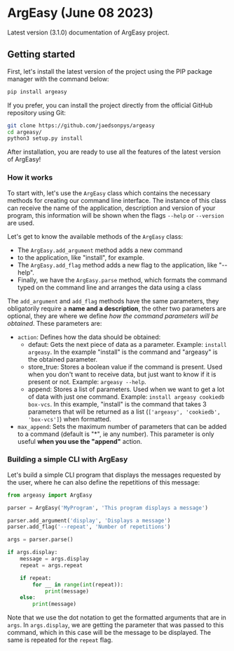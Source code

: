 # ArgEasy (June 08 2023)

Latest version (3.1.0) documentation of ArgEasy project.

## Getting started

First, let's install the latest version of the project using the PIP package manager with the command below:

```bash
pip install argeasy
```

If you prefer, you can install the project directly from the official GitHub repository using Git:

```bash
git clone https://github.com/jaedsonpys/argeasy
cd argeasy/
python3 setup.py install
```

After installation, you are ready to use all the features of the latest version of ArgEasy!

### How it works

To start with, let's use the `ArgEasy` class which contains the necessary methods for creating our command line interface. The instance of this class can receive the name of the application, description and version of your program, this information will be shown when the flags `--help` or `--version` are used. 

Let's get to know the available methods of the `ArgEasy` class:

- The `ArgEasy.add_argument` method adds a new command 
- to the application, like "install", for example.
- The `ArgEasy.add_flag` method adds a new flag to the application, like "--help".
- Finally, we have the `ArgEasy.parse` method, which formats the command typed on the command line and arranges the data using a class

The `add_argument` and `add_flag` methods have the same parameters, they obligatorily require a **name and a description**, the other two parameters are optional, they are where we define *how the command parameters will be obtained*. These parameters are:

- `action`: Defines how the data should be obtained:
    - defaut: Gets the next piece of data as a parameter. Example: `install argeasy`. In the example "install" is the command and "argeasy" is the obtained parameter.
    - store_true: Stores a boolean value if the command is present. Used when you don't want to receive data, but just want to know if it is present or not. Example: `argeasy --help`.
    - append: Stores a list of parameters. Used when we want to get a lot of data with just one command. Example: `install argeasy cookiedb box-vcs`. In this example, "install" is the command that takes 3 parameters that will be returned as a list (`['argeasy', 'cookiedb', 'box-vcs']`) when formatted.
- `max_append`: Sets the maximum number of parameters that can be added to a command (default is "*", ie any number). This parameter is only useful **when you use the "append"** action.

### Building a simple CLI with ArgEasy

Let's build a simple CLI program that displays the messages requested by the user, where he can also define the repetitions of this message:

```python
from argeasy import ArgEasy

parser = ArgEasy('MyProgram', 'This program displays a message')

parser.add_argument('display', 'Displays a message')
parser.add_flag('--repeat', 'Number of repetitions')

args = parser.parse()

if args.display:
    message = args.display
    repeat = args.repeat

    if repeat:
        for __ in range(int(repeat)):
            print(message)
    else:
        print(message)
```

Note that we use the dot notation to get the formatted arguments that are in `args`. In `args.display`, we are getting the parameter that was passed to this command, which in this case will be the message to be displayed. The same is repeated for the `repeat` flag.